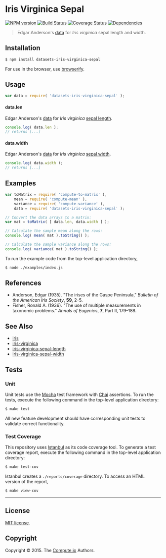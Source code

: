 Iris Virginica Sepal
===
[![NPM version][npm-image]][npm-url] [![Build Status][travis-image]][travis-url] [![Coverage Status][codecov-image]][codecov-url] [![Dependencies][dependencies-image]][dependencies-url]

> Edgar Anderson's [data](https://en.wikipedia.org/wiki/Iris_flower_data_set) for *Iris virginica* sepal length and width.


## Installation

``` bash
$ npm install datasets-iris-virginica-sepal
```

For use in the browser, use [browserify](https://github.com/substack/node-browserify).


## Usage

``` javascript
var data = require( 'datasets-iris-virginica-sepal' );
```

#### data.len

Edgar Anderson's [data](https://en.wikipedia.org/wiki/Iris_flower_data_set) for *Iris virginica* [sepal length](https://github.com/datasets-io/iris-virginica-sepal-length).

``` javascript
console.log( data.len );
// returns [...]
```

#### data.width

Edgar Anderson's [data](https://en.wikipedia.org/wiki/Iris_flower_data_set) for *Iris virginica* [sepal width](https://github.com/datasets-io/iris-virginica-sepal-width).

``` javascript
console.log( data.width );
// returns [...]
```


## Examples

``` javascript
var toMatrix = require( 'compute-to-matrix' ),
	mean = require( 'compute-mean' ),
	variance = require( 'compute-variance' ),
	data = require( 'datasets-iris-virginica-sepal' );

// Convert the data arrays to a matrix:
var mat = toMatrix( [ data.len, data.width ] );

// Calculate the sample mean along the rows:
console.log( mean( mat ).toString() );

// Calculate the sample variance along the rows:
console.log( variance( mat ).toString() );
```

To run the example code from the top-level application directory,

``` bash
$ node ./examples/index.js
```


## References

*	Anderson, Edgar (1935). "The irises of the Gaspe Peninsula," *Bulletin of the American Iris Society*, __59__, 2–5.
*	Fisher, Ronald A. (1936). "The use of multiple measurements in taxonomic problems." *Annals of Eugenics*, __7__, Part II, 179–188.


## See Also

*	[iris](https://github.com/datasets-io/iris)
*	[iris-virginica](https://github.com/datasets-io/iris-virginica)
*	[iris-virginica-sepal-length](https://github.com/datasets-io/iris-virginica-sepal-length)
*	[iris-virginica-sepal-width](https://github.com/datasets-io/iris-virginica-sepal-width)


## Tests

### Unit

Unit tests use the [Mocha](http://mochajs.org/) test framework with [Chai](http://chaijs.com) assertions. To run the tests, execute the following command in the top-level application directory:

``` bash
$ make test
```

All new feature development should have corresponding unit tests to validate correct functionality.


### Test Coverage

This repository uses [Istanbul](https://github.com/gotwarlost/istanbul) as its code coverage tool. To generate a test coverage report, execute the following command in the top-level application directory:

``` bash
$ make test-cov
```

Istanbul creates a `./reports/coverage` directory. To access an HTML version of the report,

``` bash
$ make view-cov
```


---
## License

[MIT license](http://opensource.org/licenses/MIT).


## Copyright

Copyright &copy; 2015. The [Compute.io](https://github.com/compute-io) Authors.


[npm-image]: http://img.shields.io/npm/v/datasets-iris-virginica-sepal.svg
[npm-url]: https://npmjs.org/package/datasets-iris-virginica-sepal

[travis-image]: http://img.shields.io/travis/datasets-io/iris-virginica-sepal/master.svg
[travis-url]: https://travis-ci.org/datasets-io/iris-virginica-sepal

[codecov-image]: https://img.shields.io/codecov/c/github/datasets-io/iris-virginica-sepal/master.svg
[codecov-url]: https://codecov.io/github/datasets-io/iris-virginica-sepal?branch=master

[dependencies-image]: http://img.shields.io/david/datasets-io/iris-virginica-sepal.svg
[dependencies-url]: https://david-dm.org/datasets-io/iris-virginica-sepal

[dev-dependencies-image]: http://img.shields.io/david/dev/datasets-io/iris-virginica-sepal.svg
[dev-dependencies-url]: https://david-dm.org/dev/datasets-io/iris-virginica-sepal

[github-issues-image]: http://img.shields.io/github/issues/datasets-io/iris-virginica-sepal.svg
[github-issues-url]: https://github.com/datasets-io/iris-virginica-sepal/issues
